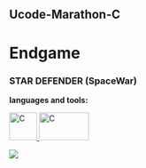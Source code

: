 ## Ucode-Marathon-C
# Endgame
### STAR DEFENDER (SpaceWar)

**languages and tools:**

<p align="left">
    <a href="https://devdocs.io/c/" target="_blank" rel="noreferrer">
      <img src='https://cdn.jsdelivr.net/gh/devicons/devicon/icons/c/c-original.svg' alt="С" width="50" height="50">
    </a>
    <a href="https://www.libsdl.org/" target="_blank" rel="noreferrer">
      <img src='https://www.libsdl.org/media/SDL_logo.png' alt="С" width="90" height="50">
    </a>
</p>


![](https://visitor-badge.glitch.me/badge?page_id=determa.Ucode-Marathon-C.endGame)

